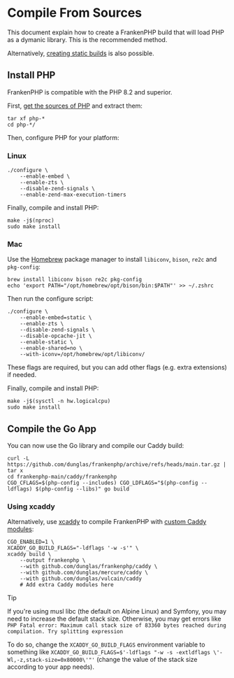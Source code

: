# Compile From Sources

This document explain how to create a FrankenPHP build that will load PHP as a dymanic library.
This is the recommended method.

Alternatively, [creating static builds](static.md) is also possible.

## Install PHP

FrankenPHP is compatible with the PHP 8.2 and superior.

First, [get the sources of PHP](https://www.php.net/downloads.php) and extract them:

```console
tar xf php-*
cd php-*/
```

Then, configure PHP for your platform:

### Linux

```console
./configure \
    --enable-embed \
    --enable-zts \
    --disable-zend-signals \
    --enable-zend-max-execution-timers
```

Finally, compile and install PHP:

```console
make -j$(nproc)
sudo make install
```

### Mac

Use the [Homebrew](https://brew.sh/) package manager to install
`libiconv`, `bison`, `re2c` and `pkg-config`:

```console
brew install libiconv bison re2c pkg-config
echo 'export PATH="/opt/homebrew/opt/bison/bin:$PATH"' >> ~/.zshrc
```

Then run the configure script:

```console
./configure \
    --enable-embed=static \
    --enable-zts \
    --disable-zend-signals \
    --disable-opcache-jit \
    --enable-static \
    --enable-shared=no \
    --with-iconv=/opt/homebrew/opt/libiconv/
```

These flags are required, but you can add other flags (e.g. extra extensions)
if needed.

Finally, compile and install PHP:

```console
make -j$(sysctl -n hw.logicalcpu)
sudo make install
```

## Compile the Go App

You can now use the Go library and compile our Caddy build:

```console
curl -L https://github.com/dunglas/frankenphp/archive/refs/heads/main.tar.gz | tar x
cd frankenphp-main/caddy/frankenphp
CGO_CFLAGS=$(php-config --includes) CGO_LDFLAGS="$(php-config --ldflags) $(php-config --libs)" go build
```

### Using xcaddy

Alternatively, use [xcaddy](https://github.com/caddyserver/xcaddy) to compile FrankenPHP with [custom Caddy modules](https://caddyserver.com/docs/modules/):

```console
CGO_ENABLED=1 \
XCADDY_GO_BUILD_FLAGS="-ldflags '-w -s'" \
xcaddy build \
    --output frankenphp \
    --with github.com/dunglas/frankenphp/caddy \
    --with github.com/dunglas/mercure/caddy \
    --with github.com/dunglas/vulcain/caddy
    # Add extra Caddy modules here
```

> [!TIP]
>
> If you're using musl libc (the default on Alpine Linux) and Symfony,
> you may need to increase the default stack size.
> Otherwise, you may get errors like `PHP Fatal error: Maximum call stack size of 83360 bytes reached during compilation. Try splitting expression`
>
> To do so, change the `XCADDY_GO_BUILD_FLAGS` environment variable to something like
> `XCADDY_GO_BUILD_FLAGS=$'-ldflags "-w -s -extldflags \'-Wl,-z,stack-size=0x80000\'"'`
> (change the value of the stack size according to your app needs).
